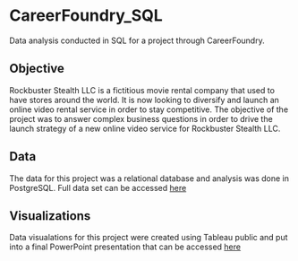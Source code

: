 # CareerFoundry_SQL
Data analysis conducted in SQL for a project through CareerFoundry.  

## Objective 
Rockbuster Stealth LLC is a fictitious movie rental company that used to have stores around the world. It is now looking to diversify and launch an online video rental service in order to stay competitive. The objective of the project was to answer complex business questions in order to drive the launch strategy of a new online video service for Rockbuster Stealth LLC. 

## Data 
The data for this project was a relational database and analysis was done in PostgreSQL. 
Full data set can be accessed [here](http://www.postgresqltutorial.com/wp-content/uploads/2019/05/dvdrental.zip)

## Visualizations 
Data visualations for this project were created using Tableau public and put into a final PowerPoint presentation that can be accessed [here](https://coach-courses-us.s3.amazonaws.com/exercises/1054/55663/db4c7c5941a14f2059a0b6246f0bfbf9/Data-Immersion-3.10.pptx)
